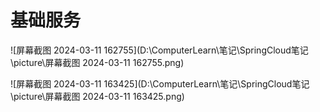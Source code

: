 # 基础服务

![屏幕截图 2024-03-11 162755](D:\ComputerLearn\笔记\SpringCloud笔记\picture\屏幕截图 2024-03-11 162755.png)

![屏幕截图 2024-03-11 163425](D:\ComputerLearn\笔记\SpringCloud笔记\picture\屏幕截图 2024-03-11 163425.png)